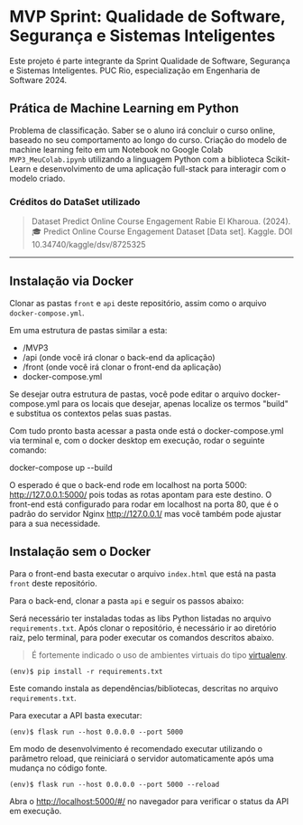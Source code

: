 # MVP Sprint: Qualidade de Software, Segurança e Sistemas Inteligentes

Este projeto é parte integrante da Sprint Qualidade de Software, Segurança e Sistemas Inteligentes. PUC Rio, especialização em Engenharia de Software 2024.

## Prática de Machine Learning em Python

Problema de classificação. Saber se o aluno irá concluir o curso online, baseado no seu comportamento ao longo do curso. Criação do modelo de machine learning feito em um Notebook no Google Colab `MVP3_MeuColab.ipynb` utilizando a linguagem Python com a biblioteca Scikit-Learn e desenvolvimento de uma aplicação full-stack para interagir com o modelo criado.

### Créditos do DataSet utilizado

> Dataset Predict Online Course Engagement
> Rabie El Kharoua. (2024). 🎓 Predict Online Course Engagement Dataset [Data set]. Kaggle.
> DOI 10.34740/kaggle/dsv/8725325

---
## Instalação via Docker

Clonar as pastas `front` e `api` deste repositório, assim como o arquivo `docker-compose.yml`.

Em uma estrutura de pastas similar a esta: 

- /MVP3
- /api (onde você irá clonar o back-end da aplicação)
- /front (onde você irá clonar o front-end da aplicação)
- docker-compose.yml 

Se desejar outra estrutura de pastas, você pode editar o arquivo docker-compose.yml para os locais que desejar, apenas localize os termos "build" e substitua os contextos pelas suas pastas.

Com tudo pronto basta acessar a pasta onde está o docker-compose.yml via terminal e, com o docker desktop em execução, rodar o seguinte comando:

docker-compose up --build

O esperado é que o back-end rode em localhost na porta 5000: http://127.0.0.1:5000/ pois todas as rotas apontam para este destino. O front-end está configurado para rodar em localhost na porta 80, que é o padrão do servidor Nginx http://127.0.0.1/ mas você também pode ajustar para a sua necessidade.

## Instalação sem o Docker

Para o front-end basta executar o arquivo `index.html` que está na pasta `front` deste repositório.

Para o back-end, clonar a pasta `api` e seguir os passos abaixo:

Será necessário ter instaladas todas as libs Python listadas no arquivo `requirements.txt`.
Após clonar o repositório, é necessário ir ao diretório raiz, pelo terminal, para poder executar os comandos descritos abaixo.

> É fortemente indicado o uso de ambientes virtuais do tipo [virtualenv](https://virtualenv.pypa.io/en/latest/installation.html).

```
(env)$ pip install -r requirements.txt
```

Este comando instala as dependências/bibliotecas, descritas no arquivo `requirements.txt`.

Para executar a API  basta executar:

```
(env)$ flask run --host 0.0.0.0 --port 5000
```

Em modo de desenvolvimento é recomendado executar utilizando o parâmetro reload, que reiniciará o servidor
automaticamente após uma mudança no código fonte. 

```
(env)$ flask run --host 0.0.0.0 --port 5000 --reload
```

Abra o [http://localhost:5000/#/](http://localhost:5000/#/) no navegador para verificar o status da API em execução.

